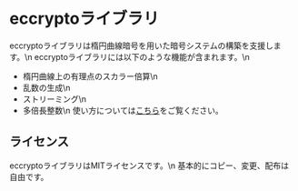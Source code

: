 # eccryptoライブラリ
eccryptoライブラリは楕円曲線暗号を用いた暗号システムの構築を支援します。\n
eccryptoライブラリには以下のような機能が含まれます。\n
- 楕円曲線上の有理点のスカラー倍算\n
- 乱数の生成\n
- ストリーミング\n
- 多倍長整数\n
使い方については<a href="https://superhikky.github.io/eccrypto/">こち<!--
-->ら</a>をご覧ください。
## ライセンス
eccryptoライブラリはMITライセンスです。\n
基本的にコピー、変更、配布は自由です。

